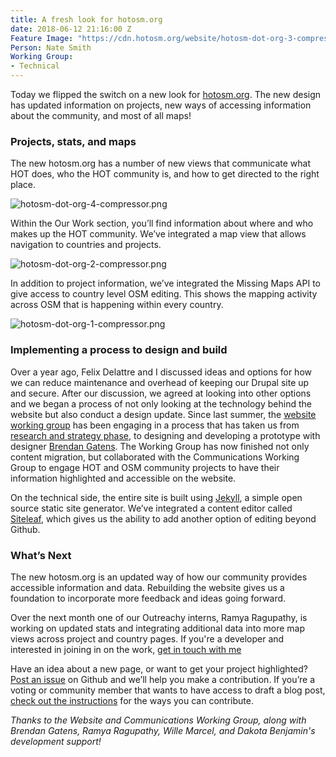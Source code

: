 ```yaml
---
title: A fresh look for hotosm.org
date: 2018-06-12 21:16:00 Z
Feature Image: "https://cdn.hotosm.org/website/hotosm-dot-org-3-compressor.png"
Person: Nate Smith
Working Group:
- Technical
---
```


Today we flipped the switch on a new look for [hotosm.org](https://www.hotosm.org/). The new design has updated information on projects, new ways of accessing information about the community, and most of all maps!

### Projects, stats, and maps

The new hotosm.org has a number of new views that communicate what HOT does, who the HOT community is, and how to get directed to the right place.

![hotosm-dot-org-4-compressor.png](https://cdn.hotosm.org/website/hotosm-dot-org-4-compressor.png)

Within the Our Work section, you’ll find information about where and who makes up the HOT community. We’ve integrated a map view that allows navigation to countries and projects.

![hotosm-dot-org-2-compressor.png](https://cdn.hotosm.org/website/hotosm-dot-org-2-compressor.png)

In addition to project information, we’ve integrated the Missing Maps API to give access to country level OSM editing. This shows the mapping activity across OSM that is happening within every country.

![hotosm-dot-org-1-compressor.png](https://cdn.hotosm.org/website/hotosm-dot-org-1-compressor.png)

### Implementing a process to design and build

Over a year ago, Felix Delattre and I discussed ideas and options for how we can reduce maintenance and overhead of keeping our Drupal site up and secure. After our discussion, we agreed at looking into other options and we began a process of not only looking at the technology behind the website but also conduct a design update. Since last summer, the [website working group](https://github.com/hotosm/design-strategy/wiki/Design-Strategy-Working-Group) has been engaging in a process that has taken us from [research and strategy phase](https://www.hotosm.org/updates/2017-08-09_making_hot%E2%80%99s_design_experience_sizzle), to designing and developing a prototype with designer [Brendan Gatens](http://brendangatens.com/). The Working Group has now finished not only content migration, but collaborated with the Communications Working Group to engage HOT and OSM community projects to have their information highlighted and accessible on the website.

On the technical side, the entire site is built using [Jekyll](https://jekyllrb.com/), a simple open source static site generator. We’ve integrated a content editor called [Siteleaf](https://www.siteleaf.com/), which gives us the ability to add another option of editing beyond Github.

### What’s Next

The new hotosm.org is an updated way of how our community provides accessible information and data. Rebuilding the website gives us a foundation to incorporate more feedback and ideas going forward.

Over the next month one of our Outreachy interns, Ramya Ragupathy, is working on updated stats and integrating additional data into more map views across project and country pages. If you're a developer and interested in joining in on the work, [get in touch with me](mailto:nate@hotosm.org)

Have an idea about a new page, or want to get your project highlighted? [Post an issue](https://github.com/hotosm/hotosm-website/issues) on Github and we’ll help you make a contribution. If you’re a voting or community member that wants to have access to draft a blog post, [check out the instructions](https://github.com/hotosm/hotosm-website/wiki/How-to-update-your-profile-or-draft-a-blog-post) for the ways you can contribute.

*Thanks to the Website and Communications Working Group, along with Brendan Gatens, Ramya Ragupathy, Wille Marcel, and Dakota Benjamin's development support!*